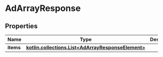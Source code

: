 
# AdArrayResponse

## Properties
| Name | Type | Description | Notes |
| ------------ | ------------- | ------------- | ------------- |
| **items** | [**kotlin.collections.List&lt;AdArrayResponseElement&gt;**](AdArrayResponseElement.md) |  |  [optional] |



